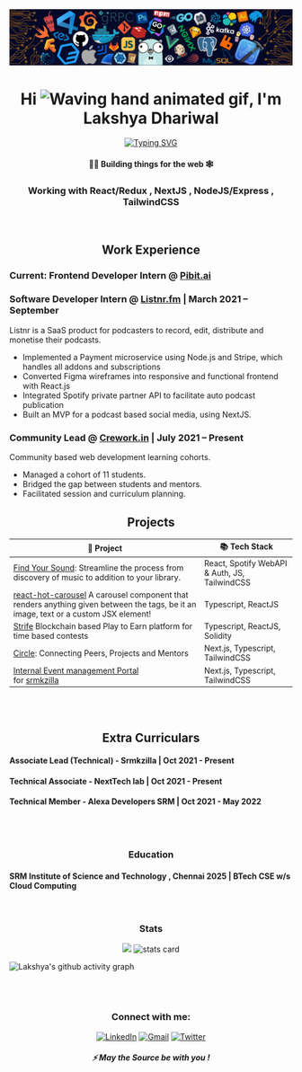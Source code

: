 
 <img src="https://raw.githubusercontent.com/KevinPatel04/KevinPatel04/master/header.png" alt="Lakshya Dhariwal">
 </p>
 
<h1 align="center">Hi <img src="wave.gif" 
         alt="Waving hand animated gif"
         height="45"
         width="45" />, I'm Lakshya Dhariwal</h1>
<div align="center">

[![Typing SVG](https://readme-typing-svg.herokuapp.com?font=Fira+Code&pause=1000&color=3079C6&width=435&lines=A+FullStack+developer;Passionate+about+frontend+devlopment;Frontend+Development+Intern+%40+pibit.ai)](https://git.io/typing-svg)

</div>

<h4 align="center">
👷‍♂️ Building things for the web 🕸
</h4>
<h3 align="center">
    Working with React/Redux , NextJS , NodeJS/Express , TailwindCSS 
</h3>

<br/>
<h2 align="center">
Work Experience
</h2>

### Current:  Frontend Developer Intern @ [Pibit.ai](https://pibit.ai)   

### Software Developer Intern @ [Listnr.fm](https://listnr.fm)   | March 2021 – September     
   Listnr is a SaaS product for podcasters to record, edit, distribute and monetise their podcasts.
-   Implemented a Payment microservice using Node.js and Stripe, which handles all addons and subscriptions
-   Converted Figma wireframes into responsive and functional frontend with React.js
-   Integrated Spotify private partner API to facilitate auto podcast publication
-   Built an MVP for a podcast based social media, using NextJS.

### Community Lead @  [Crework.in](https://crework.in)   | July 2021 – Present

Community based web development learning cohorts.
-   Managed a cohort of 11 students.
-   Bridged the gap between students and mentors.
-   Facilitated session and curriculum planning.

<h2 align="center">
Projects
</h2>

|🚀  Project                                                                                             | 📚 Tech Stack                           |
|-------------------------------------------------------------------------------------------------------|--------------------------------------|
| [Find Your Sound](https://github.com/lakshya-dhariwal/find-your-sound): Streamline the process from discovery of music to addition to your library.                              | React, Spotify WebAPI & Auth, JS, TailwindCSS |
| [react-hot-carousel](https://github.com/lakshya-dhariwal/react-hot-carousel) A carousel component that renders anything given between the tags, be it an image, text or a custom JSX element!| Typescript, ReactJS   |
| [Strife](https://github.com/lakshya-dhariwal/strife) Blockchain based Play to Earn platform for time based contests| Typescript, ReactJS, Solidity  |
| [Circle](https://your-circle.co): Connecting Peers, Projects and Mentors | Next.js, Typescript, TailwindCSS     |
| [Internal Event management Portal](https://vimeo.com/680907687)<br>for [srmkzilla](http://github.com/srm-kzilla)  | Next.js, Typescript, TailwindCSS     |
         
</div>
<br/>
<br/>

<h2 align="center">
Extra Curriculars
</h2>

####   Associate Lead (Technical) - Srmkzilla | Oct 2021 - Present
####   Technical Associate - NextTech lab | Oct 2021 - Present 
####   Technical Member - Alexa Developers SRM | Oct 2021 - May 2022

<br/><br/>
<h3 align="center">
Education
</h3>

####   SRM Institute of Science and Technology , Chennai  2025 | BTech CSE w/s Cloud Computing

<br/>

<h3 align="center">
Stats
</h3>


<p align="center">
         <img src="https://github-profile-summary-cards.vercel.app/api/cards/most-commit-language?username=lakshya-dhariwal&theme=dracula" />
        <img alt= "stats card" src="https://github-profile-summary-cards.vercel.app/api/cards/stats?username=lakshya-dhariwal&theme=dracula">

![Lakshya's github activity graph](https://activity-graph.herokuapp.com/graph?username=lakshya-dhariwal&theme=dracula)

<p>
<br/><br/>
<h3 align="center">Connect with me:</h3>
<p align="center">
<a href="https://www.linkedin.com/in/lakshya-dhariwal/" target="_blank" rel="noopener"><img alt="LinkedIn"
                src="https://img.shields.io/badge/linkedin-%230077B5.svg?&style=for-the-badge&logo=linkedin&logoColor=white" /></a>
        <a href="mailto:lakshyadhariwal9@gmail.com"target="_blank" rel="noopener"><img alt="Gmail"
                src="https://img.shields.io/badge/-Gmail-D14836?style=for-the-badge&logo=Gmail&logoColor=white" /></a>
        <a href="https://twitter.com/Lakshya_OnALoop" target="_blank" rel="noopener"><img alt="Twitter"
                src="https://img.shields.io/badge/Twitter-1DA1F2?style=for-the-badge&logo=twitter&logoColor=white"></a>
         
</p>

<h5 align="center">⚡ May the Source be with you !</h5>

 




 








